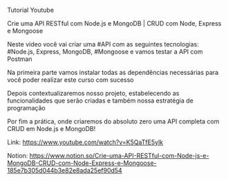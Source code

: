 Tutorial Youtube

Crie uma API RESTful com Node.js e MongoDB | CRUD com Node, Express e Mongoose


Neste vídeo você vai criar uma #API com as seguintes tecnologias: #Node.js, Express, MongoDB, #Mongoose e vamos testar a API com Postman

Na primeira parte vamos instalar todas as dependências necessárias para você poder realizar este curso com sucesso

Depois contextualizaremos nosso projeto, estabelecendo as funcionalidades que serão criadas e também nossa estratégia de programação

Por fim a prática, onde criaremos do absoluto zero uma API completa com CRUD em Node.js e MongoDB!

Link:
https://www.youtube.com/watch?v=K5QaTfE5ylk

Notion:
https://www.notion.so/Crie-uma-API-RESTful-com-Node-js-e-MongoDB-CRUD-com-Node-Express-e-Mongoose-185e7b305d044b3e82e8ada25ef90d54